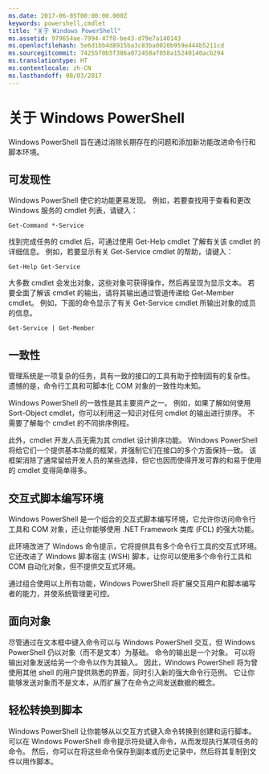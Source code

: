 ```yaml
---
ms.date: 2017-06-05T00:00:00.000Z
keywords: powershell,cmdlet
title: "关于 Windows PowerShell"
ms.assetid: 979654ae-7994-47f8-be43-d79e7a140143
ms.openlocfilehash: 5e6d1bb4d8915ba3c83ba0020b959e444b5211cd
ms.sourcegitcommit: 74255f0b5f386a072458af058a15240140acb294
ms.translationtype: HT
ms.contentlocale: zh-CN
ms.lasthandoff: 08/03/2017
---
```

# <a name="about-windows-powershell"></a>关于 Windows PowerShell
Windows PowerShell 旨在通过消除长期存在的问题和添加新功能改进命令行和脚本环境。

## <a name="discoverability"></a>可发现性
Windows PowerShell 使它的功能更易发现。 例如，若要查找用于查看和更改 Windows 服务的 cmdlet 列表，请键入：

```
Get-Command *-Service
```

找到完成任务的 cmdlet 后，可通过使用 Get-Help cmdlet 了解有关该 cmdlet 的详细信息。 例如，若要显示有关 Get-Service cmdlet 的帮助，请键入：

```
Get-Help Get-Service
```
大多数 cmdlet 会发出对象，这些对象可获得操作，然后再呈现为显示文本。 若要全面了解该 cmdlet 的输出，请将其输出通过管道传递给 Get-Member cmdlet。 例如，下面的命令显示了有关 Get-Service cmdlet 所输出对象的成员的信息。

```
Get-Service | Get-Member
```

## <a name="consistency"></a>一致性
管理系统是一项复杂的任务，具有一致的接口的工具有助于控制固有的复杂性。 遗憾的是，命令行工具和可脚本化 COM 对象的一致性均未知。

Windows PowerShell 的一致性是其主要资产之一。 例如，如果了解如何使用 Sort-Object cmdlet，你可以利用这一知识对任何 cmdlet 的输出进行排序。 不需要了解每个 cmdlet 的不同排序例程。

此外，cmdlet 开发人员无需为其 cmdlet 设计排序功能。 Windows PowerShell 将给它们一个提供基本功能的框架，并强制它们在接口的多个方面保持一致。 该框架消除了通常留给开发人员的某些选择，但它也因而使得开发可靠的和易于使用的 cmdlet 变得简单得多。

## <a name="interactive-and-scripting-environments"></a>交互式脚本编写环境
Windows PowerShell 是一个组合的交互式脚本编写环境，它允许你访问命令行工具和 COM 对象，还让你能够使用 .NET Framework 类库 (FCL) 的强大功能。

此环境改进了 Windows 命令提示，它将提供具有多个命令行工具的交互式环境。 它还改进了 Windows 脚本宿主 (WSH) 脚本，让你可以使用多个命令行工具和 COM 自动化对象，但不提供交互式环境。

通过组合使用以上所有功能，Windows PowerShell 将扩展交互用户和脚本编写者的能力，并使系统管理更可控。

## <a name="object-orientation"></a>面向对象
尽管通过在文本框中键入命令可以与 Windows PowerShell 交互，但 Windows PowerShell 仍以对象（而不是文本）为基础。 命令的输出是一个对象。 可以将输出对象发送给另一个命令以作为其输入。 因此，Windows PowerShell 将为曾使用其他 shell 的用户提供熟悉的界面，同时引入新的强大命令行范例。 它让你能够发送对象而不是文本，从而扩展了在命令之间发送数据的概念。

## <a name="easy-transition-to-scripting"></a>轻松转换到脚本
Windows PowerShell 让你能够从以交互方式键入命令转换到创建和运行脚本。 可以在 Windows PowerShell 命令提示符处键入命令，从而发现执行某项任务的命令。 然后，你可以在将这些命令保存到副本或历史记录中，然后将其复制到文件以用作脚本。

